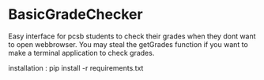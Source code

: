 # BasicGradeChecker

Easy interface for pcsb students to check their grades when they dont want to open webbrowser.
You may steal the getGrades function if you want to make a terminal application to  check grades. 

installation :
pip install -r requirements.txt
